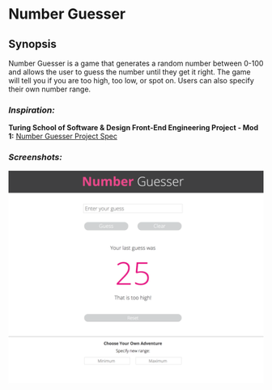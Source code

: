 # Number Guesser 

## Synopsis

Number Guesser is a game that generates a random number between 0-100 and allows the user to guess the number until they get it right. The game will tell you if you are too high, too low, or spot on. Users can also specify their own number range. 

### *Inspiration:* 

**Turing School of Software & Design Front-End Engineering Project - Mod 1:** [Number Guesser Project Spec](http://frontend.turing.io/projects/number-guesser.html)

### *Screenshots:* 

![Main Screen](./main.png)


